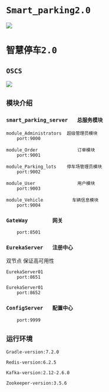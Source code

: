 # `Smart_parking2.0`

<a href="https://www.oscs1024.com/project/oscs/993302761/Smart_parking2.0?ref=badge_small" alt="OSCS Status"><img src="https://www.oscs1024.com/platform/badge/993302761/Smart_parking2.0.svg?size=small"/></a>

# `智慧停车2.0`

## `OSCS`

<a href="https://www.oscs1024.com/project/oscs/993302761/Smart_parking2.0?ref=badge_large" alt="OSCS Status"><img src="https://www.oscs1024.com/platform/badge/993302761/Smart_parking2.0.svg?size=large"/></a>

## `模块介绍`

### `smart_parking_server	总服务模块`
	

	module_Administrators  超级管理员模块
		port:9000

	module_Order	           订单模块
		port:9001

	module_Parking_lots    停车场管理员模块
		port:9002

	module_User                用户模块
		port:9003

	module_Vehicle           车辆信息模块
		port:9004

### `GateWay       	网关`

		port:8501


### `EurekaServer	注册中心`

双节点 保证高可用性

	EurekaServer01
		port:8651

	EurekaServer01
		port:8652


### `ConfigServer	配置中心`

		port:9999


## `运行环境`

	Gradle-version:7.2.0

	Redis-version:6.2.5

	Kafka-version:2.12-2.6.0

	Zookeeper-version:3.5.6




